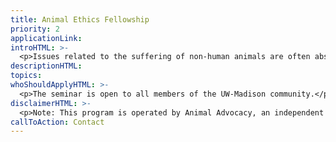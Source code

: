 ```yaml
---
title: Animal Ethics Fellowship
priority: 2
applicationLink:
introHTML: >-
  <p>Issues related to the suffering of non-human animals are often absent in discourse related to the most pressing issues currently facing the world. Recognizing the need for education and awareness around these issues, Animal Advocacy UW–Madison is hosting a free fellowship program to equip students with the knowledge to understand the most pressing issues involving animals and the tools to think critically about their career ambitions in this field. By the end of the fellowship, participants have access to in-depth coaching, career advice/connections, and unique opportunities to work on these issues.</p><p>The fellowship is structured such that you’ll have weekly 90-minute discussions with a cohort of 3–5 participants and one lead facilitator. Before attending each discussion, you’ll spend roughly 1–2 hours completing a set of readings (and sometimes a brief written exercise).</p><p>The Fellowship is currently undergoing minor revisions. For now, check out last year’s <a href="https://docs.google.com/document/d/1iMcRc1mFdJgR2gshaLVqp6zZY2XEoO2eNyqMo4_4Akk/edit?usp=sharing">Fellowship curriculum</a> for a taste of what we have to offer!</p>
descriptionHTML:
topics:
whoShouldApplyHTML: >-
  <p>The seminar is open to all members of the UW-Madison community.</p><p>We recommend applying to this program if you:</p><ul><li>Are interested in exploring a career in animal ethics or animal advocacy careers</li><li>Can commit 1 hour a week to prep work and exercises, in addition to the weekly 1.5-hour discussions</li><li>Can attend at least 4 out of the 5 weekly discussion sessions</li></ul><p>We are committed to building a diverse group of members. We strongly encourage interested students to apply regardless of gender, race, ethnicity, nationality, ability, etc. We also encourage undergraduate, graduate, and professional students, as well as individuals from all intellectual backgrounds and majors to apply.</p>
disclaimerHTML: >-
  <p>Note: This program is operated by Animal Advocacy, an independent RSO which shares many of the values of Effective Altruism UW-Madison.</p>
callToAction: Contact
---
```

